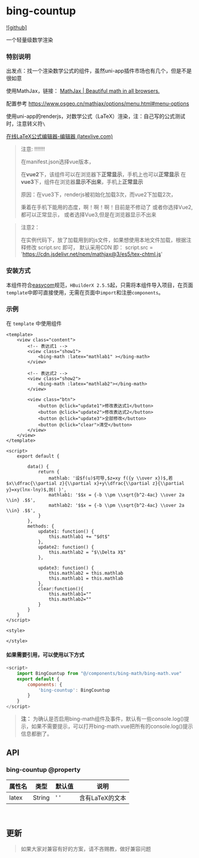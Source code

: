 # bing-countup

[![github]](https://github.com/BingBuLiang/bing-math)  

一个轻量级数学渲染 

### 特别说明

出发点：找一个渲染数学公式的组件，虽然uni-app插件市场也有几个，但是不是很如意

使用MathJax，链接： [MathJax | Beautiful math in all browsers.](https://www.mathjax.org/)

配置参考 https://www.osgeo.cn/mathjax/options/menu.html#menu-options

使用uni-app的renderjs，对数学公式（LaTeX）渲染，注：自己写的公式测试时，注意转义符`\`

[在线LaTeX公式编辑器-编辑器 (latexlive.com)](https://www.latexlive.com/)

> 注意: !!!!!!!
>
> 在manifest.json选择vue版本，
>
> 在**vue2**下，该组件可以在浏览器下**正常显示**，手机上也可以**正常显示**
> 在**vue3**下，组件在浏览器**显示不出来**，手机上**正常显示**
>
> 原因：在vue3下，renderjs被初始化加载3次，而vue2下加载2次，
>
> 秉着在手机下能用的态度，啊！啊！啊！目前是不修动了
> 或者你选择Vue2,都可以正常显示，
> 或者选择Vue3,但是在浏览器显示不出来

> 注意2：
>
> 在实例代码下，放了加载用到的js文件，如果想使用本地文件加载，根据注释修改 script.src 即可，
> 默认采用CDN  即：  script.src = 'https://cdn.jsdelivr.net/npm/mathjax@3/es5/tex-chtml.js' 

### 安装方式

本组件符合[easycom](https://uniapp.dcloud.io/collocation/pages?id=easycom)规范，`HBuilderX 2.5.5`起，只需将本组件导入项目，在页面`template`中即可直接使用，无需在页面中`import`和注册`components`。

### 示例

在 ``template`` 中使用组件

```vue
<template>
	<view class="content">
       	<!-- 表达式1 -->
		<view class="show1">
			<bing-math :latex="mathlab1" ></bing-math>
		</view>
        
  		<!-- 表达式2 -->
		<view class="show2">
			<bing-math :latex="mathlab2"></bing-math>
		</view>

		<view class="btn">
			<button @click="update1">修改表达式1</button>
			<button @click="update2">修改表达式2</button>
			<button @click="update3">全部修改</button>
			<button @click="clear">清空</button>
		</view>
	</view>
</template>

<script>
	export default {

		data() {
			return {
				mathlab: '设$f(u)$可导,$z=xy f({y \\over x})$,若$x\\dfrac{\\partial z}{\\partial x}+y\\dfrac{\\partial z}{\\partial y}=xy(lnx-lny)$,则( )',
				mathlab1: '$$x = {-b \\pm \\sqrt{b^2-4ac} \\over 2a \\in} .$$',
				mathlab2: '$$x = {-b \\pm \\sqrt{b^2-4ac} \\over 2a \\in} .$$',
			}
		},
		methods: {
			update1: function() {
				this.mathlab1 += "$dt$"
			},
			update2: function() {
				this.mathlab2 = "$\\Delta X$"
			},
			
			update3: function() {
				this.mathlab2 = this.mathlab
				this.mathlab1 = this.mathlab
			},
			clear:function(){
				this.mathlab1=""
				this.mathlab2=""
			}
		}
	}
</script>

<style>
	
</style>

```
#### 如果需要引用，可以使用以下方式
```javascript
<script>
	import BingCountup from "@/components/bing-math/bing-math.vue"
	export default {
		components: {
			'bing-countup': BingCountup
		}
    }
</script>
```
> **注：** 为确认是否启用bing-math组件及事件，默认有一些console.log()提示，如果不需要提示，可以打开bing-math.vue把所有的console.log()提示信息都删了。



## API

### bing-countup @property

| 属性名 | 类型   | 默认值 | 说明            |
| ------ | ------ | ------ | --------------- |
| latex  | String | ' '    | 含有LaTeX的文本 |

​                                                      

## 更新

> 如果大家对兼容有好的方案，请不吝赐教，做好兼容问题